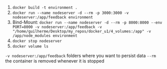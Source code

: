 1. `docker build -t environment .`  
2. `docker run --name nodeserver -d --rm -p 3000:3000 -v nodeserver:/app/feedback environment`
2. Bind-Mount: `docker run --name nodeserver -d --rm -p 8000:8000 --env PORT=8000 -v nodeserver:/app/feedback -v "/home/guilherme/Desktop/my_repos/docker_u1/4_volumes:/app" -v /app/node_modules environment`
3. `docker stop nodeserver`
4. `docker volume ls`

`-v nodeserver:/app/feedback` folders where you want to persist data
`--rm` the container is removed whenever it is stopped